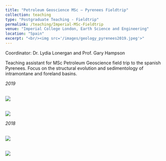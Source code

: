 ```yaml
---
title: "Petroleum Geoscience MSc – Pyrenees Fieldtrip"
collection: teaching
type: "Postgraduate Teaching - Fieldtrip"
permalink: /teaching/Imperial-MSc-Fieldtrip
venue: "Imperial College London, Earth Science and Engineering"
location: "Spain"
excerpt: "<br/><img src='/images/geology_pyrenees2019.jpeg'>"
---
```


Coordinator: Dr. Lydia Lonergan and Prof. Gary Hampson

Teaching assistant for MSc Petroleum Geoscience field trip to the spanish Pyrenees. Focus on the structural evolution and sedimentology of intramontane and foreland basins.

_2019_

<br/><img src='/images/students_pyrenees2019.jpeg'>

<br/><img src='/images/geology_pyrenees2019.jpeg'>


_2018_

<br/><img src='/images/students_pyrenees2018.jpeg'>

<br/><img src='/images/demonstrators_pyrenees2018.jpeg'>
